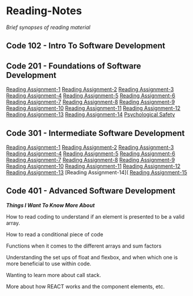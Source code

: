 # Reading-Notes
_Brief synopses of reading material_

## Code 102 - Intro To Software Development

## Code 201 - Foundations of Software Development
[Reading Assignment-1](https://github.com/BiancaChery/Reading-Notes/blob/29ed41ffdd0f98b6d62bf69125acfe47c3ceb1a6/class-01.md)
[Reading Assignment-2](https://github.com/BiancaChery/Reading-Notes/blob/29f4470034327529eb3c7ce752ef7a4b9ac54e5f/class-02.md)
[Reading Assignment-3](https://github.com/BiancaChery/Reading-Notes/blob/ce72ffd1fb6808d6e5202c65e07bf3e932363489/class-03.md)
[Reading Assignment-4](https://github.com/BiancaChery/Reading-Notes/blob/5d0a7617ce99b5890a40e3865d96131a6d9fb2ec/class-04.md)
[Reading Assignment-5](https://github.com/BiancaChery/Reading-Notes/blob/c102f8f77b2126d3d9f9c97c28503782526980fc/class-05.md)
[Reading Assignment-6](https://github.com/BiancaChery/Reading-Notes/blob/5ba6193f1298029eb6f6f9ae932d78a6d0afb1a2/class-06.md)
[Reading Assignment-7](https://github.com/BiancaChery/Reading-Notes/blob/7452ad0bbdd9adc6ee2ff259250b1ec7af3b498d/class-07.md)
[Reading Assignment-8](https://github.com/BiancaChery/Reading-Notes/blob/bbb955929be2f947a8a5d130c406c06de398fe71/class-08.md)
[Reading Assignment-9](https://github.com/BiancaChery/Reading-Notes/blob/c953ac920f15cf2a9f830af637b94ed03958923b/class-09.md)
[Reading Assignment-10](https://github.com/BiancaChery/Reading-Notes/blob/56ec7f65045d6ecbc43f20ae8f0d18d43eff1c73/class-10.md)
[Reading Assignment-11](https://github.com/BiancaChery/Reading-Notes/blob/6ee16c05bd3afc9833f2abd33a993c073272c7c7/class-11.md)
[Reading Assignment-12](https://github.com/BiancaChery/Reading-Notes/blob/6ee16c05bd3afc9833f2abd33a993c073272c7c7/class-12.md)
[Reading Assignment-13](https://github.com/BiancaChery/Reading-Notes/blob/88368a82886b5850fef5940bddafbed198e300de/class-13.md)
[Reading Assignment-14](https://github.com/BiancaChery/Reading-Notes/blob/63b467ac6ff17db644259312f7bba1ce38fb7123/class-14.md)
[Psychological Safety](https://github.com/BiancaChery/Reading-Notes/blob/63b467ac6ff17db644259312f7bba1ce38fb7123/class-14-Psychological-Safety.md)


## Code 301 - Intermediate Software Development
[Reading Assignment-1](https://github.com/BiancaChery/Reading-Notes/blob/2df3d4e5c9c36f24f4bab4f429c4cd89403cf070/301-class-01.md)
[Reading Assignment-2](https://github.com/BiancaChery/Reading-Notes/blob/eefaff80dbecf1278095e2788c481c95fec07278/301-class-02.md)
[Reading Assignment-3](https://github.com/BiancaChery/Reading-Notes/blob/5ea558b8b80de0fa15ca905fa3dffebdd44962ae/301-class-03.md)
[Reading Assignment-4](https://github.com/BiancaChery/Reading-Notes/blob/03bb011cff9160c88b0842fa09e9b76773f4923b/301-class-04.md)
[Reading Assignment-5](https://github.com/BiancaChery/Reading-Notes/blob/ed508ad6b566b33219ef56c2b0c668bbf8122578/301-class-05.md)
[Reading Assignment-6](https://github.com/BiancaChery/Reading-Notes/blob/951785efa61c51cc7d7a27b3e9f373100c2a9174/301-class-06.md)
[Reading Assignment-7](https://github.com/BiancaChery/Reading-Notes/blob/61ca96b37641ed338c6559652f85054f2d113300/301-class-07.md)
[Reading Assignment-8](https://github.com/BiancaChery/Reading-Notes/blob/c0de71fef699a21c9d5c34c9b84f742efc00bd78/301-class-08.md)
[Reading Assignment-9](https://github.com/BiancaChery/Reading-Notes/blob/d4644146ab74175778738e5999cbe733de5d16c8/301-class-09.md)
[Reading Assignment-10](https://github.com/BiancaChery/Reading-Notes/blob/345ccd80b57e3b8f8ba287747f994de803a9c34e/301-class-10.md)
[Reading Assignment-11](https://github.com/BiancaChery/Reading-Notes/blob/180375e09c9b40608e9b9b80b3025df9f224ffc0/class-11.md)
[Reading Assignment-12](https://github.com/BiancaChery/Reading-Notes/blob/e2c82e2b4f3945ed4eb3a0c0f1f52b4e780e710d/301-class-12.md)
[Reading Assignment-13](https://github.com/BiancaChery/Reading-Notes/blob/050073df906f0afc12395c4af67206987b1d5030/301-class-13.md)
[Reading Assignment-14](
[Reading Assignment-15](https://github.com/BiancaChery/Reading-Notes/blob/41424b26128e9327c3b168b43eefe8f4475e9b95/301-class-15.md)

## Code 401 - Advanced Software Development

 ***Things I Want To Know More About***

How to read coding to understand if an element is presented to be a valid array.

How to read a conditional piece of code

Functions when it comes to the different arrays and sum factors

Understanding the set ups of float and flexbox, and when which one is more beneficial to use within code.

Wanting to learn more about call stack.

More about how REACT works and the component elements, etc.
